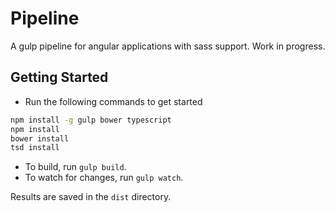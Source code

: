 # Pipeline

A gulp pipeline for angular applications with sass support. Work in progress.

## Getting Started

- Run the following commands to get started
```bash
npm install -g gulp bower typescript
npm install
bower install
tsd install
```
- To build, run `gulp build`.
- To watch for changes, run `gulp watch`.

Results are saved in the `dist` directory.
